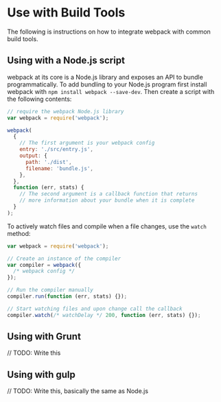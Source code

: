 # Use with Build Tools

The following is instructions on how to integrate webpack with common build tools.

## Using with a Node.js script

webpack at its core is a Node.js library and exposes an API to bundle programmatically. To add bundling to your Node.js program first install webpack with `npm install webpack --save-dev`. Then create a script with the following contents:

```js
// require the webpack Node.js library
var webpack = require('webpack');

webpack(
  {
    // The first argument is your webpack config
    entry: './src/entry.js',
    output: {
      path: './dist',
      filename: 'bundle.js',
    },
  },
  function (err, stats) {
    // The second argument is a callback function that returns
    // more information about your bundle when it is complete
  }
);
```

To actively watch files and compile when a file changes, use the `watch` method:

```js
var webpack = require('webpack');

// Create an instance of the compiler
var compiler = webpack({
  /* webpack config */
});

// Run the compiler manually
compiler.run(function (err, stats) {});

// Start watching files and upon change call the callback
compiler.watch(/* watchDelay */ 200, function (err, stats) {});
```

## Using with Grunt

// TODO: Write this

## Using with gulp

// TODO: Write this, basically the same as Node.js
